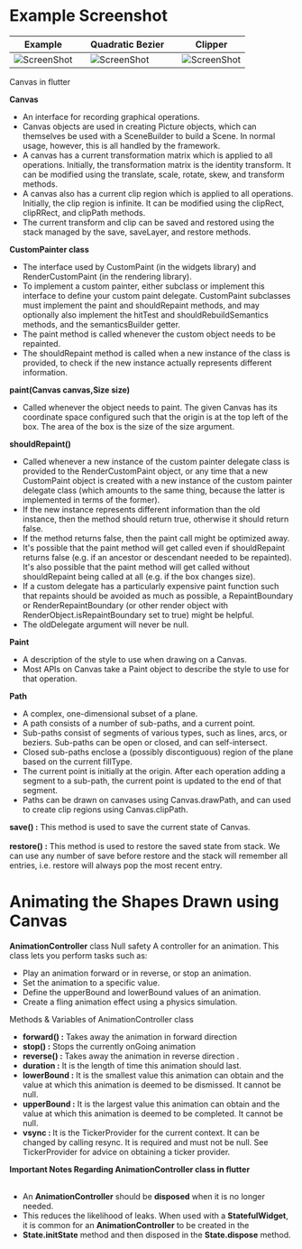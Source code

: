 # Example Screenshot


| Example       |  | Quadratic Bezier    |  | Clipper   |
| ------------- |-- | -------------| -- | -------------| 
| ![ScreenShot](https://i.ibb.co/PYb0N5x/Screenshot-2021-11-03-at-1-23-39-AM.png)     |  | ![ScreenShot](https://i.ibb.co/rM8QbYd/Screenshot-2021-11-03-at-1-03-09-AM.png) |  | ![ScreenShot](https://i.ibb.co/k32Vyxq/Screenshot-2021-11-03-at-1-03-16-AM.png) | 







Canvas in flutter

<b>Canvas</b>

- An interface for recording graphical operations.
- Canvas objects are used in creating Picture objects, which can themselves be used with a SceneBuilder to build a Scene. In normal usage, however, this is all handled by the framework.
- A canvas has a current transformation matrix which is applied to all operations. Initially, the transformation matrix is the identity transform. It can be modified using the translate, scale, rotate, skew, and transform methods.
- A canvas also has a current clip region which is applied to all operations. Initially, the clip region is infinite. It can be modified using the clipRect, clipRRect, and clipPath methods.
- The current transform and clip can be saved and restored using the stack managed by the save, saveLayer, and restore methods.

<b>CustomPainter class</b>

- The interface used by CustomPaint (in the widgets library) and RenderCustomPaint (in the rendering library).
- To implement a custom painter, either subclass or implement this interface to define your custom paint delegate. CustomPaint subclasses must implement the paint and shouldRepaint methods, and may optionally also implement the hitTest and shouldRebuildSemantics methods, and the semanticsBuilder getter.
- The paint method is called whenever the custom object needs to be repainted.
- The shouldRepaint method is called when a new instance of the class is provided, to check if the new instance actually represents different information.

<b>paint(Canvas canvas,Size size)</b>

- Called whenever the object needs to paint. The given Canvas has its coordinate space configured such that the origin is at the top left of the box. The area of the box is the size of the size argument.

<b>shouldRepaint()</b>

- Called whenever a new instance of the custom painter delegate class is provided to the RenderCustomPaint object, or any time that a new CustomPaint object is created with a new instance of the custom painter delegate class (which amounts to the same thing, because the latter is implemented in terms of the former).
- If the new instance represents different information than the old instance, then the method should return true, otherwise it should return false.
- If the method returns false, then the paint call might be optimized away.
- It's possible that the paint method will get called even if shouldRepaint returns false (e.g. if an ancestor or descendant needed to be repainted). It's also possible that the paint method will get called without shouldRepaint being called at all (e.g. if the box changes size).
- If a custom delegate has a particularly expensive paint function such that repaints should be avoided as much as possible, a RepaintBoundary or RenderRepaintBoundary (or other render object with RenderObject.isRepaintBoundary set to true) might be helpful.
- The oldDelegate argument will never be null.

<b>Paint</b>

- A description of the style to use when drawing on a Canvas.
- Most APIs on Canvas take a Paint object to describe the style to use for that operation.

<b>Path</b>

- A complex, one-dimensional subset of a plane.
- A path consists of a number of sub-paths, and a current point.
- Sub-paths consist of segments of various types, such as lines, arcs, or beziers. Sub-paths can be open or closed, and can self-intersect.
- Closed sub-paths enclose a (possibly discontiguous) region of the plane based on the current fillType.
- The current point is initially at the origin. After each operation adding a segment to a sub-path, the current point is updated to the end of that segment.
- Paths can be drawn on canvases using Canvas.drawPath, and can used to create clip regions using Canvas.clipPath.

<b>save() :</b> This method is used to save the current state of Canvas.<br></br>
<b>restore() :</b> This method is used to restore the saved state from stack.
We can use any number of save before restore and the stack will remember all entries,
i.e. restore will always pop the most recent entry.

# Animating the Shapes Drawn using Canvas

<b>AnimationController</b> class Null safety
A controller for an animation.
This class lets you perform tasks such as:

- Play an animation forward or in reverse, or stop an animation.
- Set the animation to a specific value.
- Define the upperBound and lowerBound values of an animation.
- Create a fling animation effect using a physics simulation.

Methods & Variables of AnimationController class

- <b>forward() :</b> Takes away the animation in forward direction
- <b>stop() :</b> Stops the currently onGoing animation
- <b>reverse() :</b> Takes away the animation in reverse direction .
- <b>duration :</b> It is the length of time this animation should last.
- <b>lowerBound :</b> It is the smallest value this animation can obtain and the value at which this animation is deemed to be dismissed.
  It cannot be null.
- <b>upperBound :</b> It is the largest value this animation can obtain and the value at which this animation is deemed to be completed. It cannot be null.
- <b>vsync : </b> It is the TickerProvider for the current context. It can be changed by calling resync. It is required and must not be null. See TickerProvider for advice on obtaining a ticker provider.

<b>Important Notes Regarding AnimationController class in flutter</b><br></br>

- An <b>AnimationController</b> should be <b>disposed</b> when it is no longer needed.
- This reduces the likelihood of leaks. When used with a <b>StatefulWidget</b>, it is common for an <b>AnimationController</b> to be created in the
- <b>State.initState</b> method and then disposed in the <b>State.dispose</b> method.

